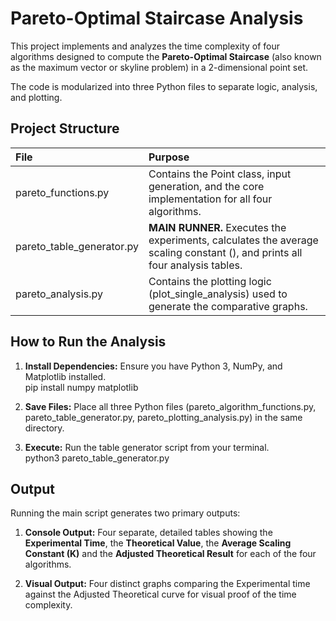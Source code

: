 # **Pareto-Optimal Staircase Analysis**

This project implements and analyzes the time complexity of four algorithms designed to compute the **Pareto-Optimal Staircase** (also known as the maximum vector or skyline problem) in a 2-dimensional point set. 

The code is modularized into three Python files to separate logic, analysis, and plotting.

## 

## **Project Structure**

| File | Purpose |
| :---- | :---- |
| pareto\_functions.py | Contains the Point class, input generation, and the core implementation for all four algorithms. |
| pareto\_table\_generator.py | **MAIN RUNNER.** Executes the experiments, calculates the average scaling constant (), and prints all four analysis tables. |
| pareto\_analysis.py | Contains the plotting logic (plot\_single\_analysis) used to generate the comparative graphs. |

## 

## **How to Run the Analysis**

1. **Install Dependencies:** Ensure you have Python 3, NumPy, and Matplotlib installed.  
   pip install numpy matplotlib

2. **Save Files:** Place all three Python files (pareto\_algorithm\_functions.py, pareto\_table\_generator.py, pareto\_plotting\_analysis.py) in the same directory.

3. **Execute:** Run the table generator script from your terminal.  
   python3 pareto\_table\_generator.py

## 

## **Output**

Running the main script generates two primary outputs:

1. **Console Output:** Four separate, detailed tables showing the **Experimental Time**, the **Theoretical Value**, the **Average Scaling Constant (K)** and the **Adjusted Theoretical Result** for each of the four algorithms.

2. **Visual Output:** Four distinct graphs comparing the Experimental time against the Adjusted Theoretical curve for visual proof of the time complexity.
